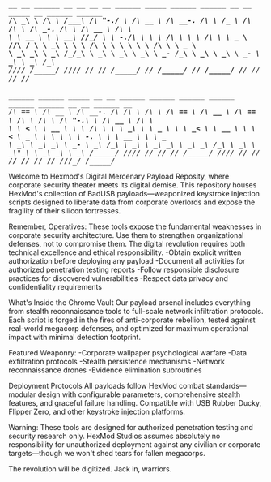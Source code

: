 <tt>                                                                                                                                              </tt>
<tt> __  __     ______     __  __     __    __     ______     _____        ______     ______   __  __     _____     __     ______     ______   </tt>       
<tt>/\ \_\ \   /\  ___\   /\_\_\_\   /\ "-./  \   /\  __ \   /\  __-.     /\  ___\   /\__  _\ /\ \/\ \   /\  __-.  /\ \   /\  __ \   /\  ___\   </tt>      
<tt>\ \  __ \  \ \  __\   \/_/\_\/_  \ \ \-./\ \  \ \ \/\ \  \ \ \/\ \    \ \___  \  \/_/\ \/ \ \ \_\ \  \ \ \/\ \ \ \ \  \ \ \/\ \  \ \___  \  </tt>      
<tt> \ \_\ \_\  \ \_____\   /\_\/\_\  \ \_\ \ \_\  \ \_____\  \ \____-     \/\_____\    \ \_\  \ \_____\  \ \____-  \ \_\  \ \_____\  \/\_____\ </tt>      
<tt>  \/_/\/_/   \/_____/   \/_/\/_/   \/_/  \/_/   \/_____/   \/____/      \/_____/     \/_/   \/_____/   \/____/   \/_/   \/_____/   \/_____/ </tt>      
<tt>                                                                                                                                             </tt>     
<tt> ______     ______     _____     __  __     ______     ______        ______     ______     ______     ______     __   __     ______     __  </tt>      
<tt>/\  == \   /\  __ \   /\  __-.  /\ \/\ \   /\  ___\   /\  == \      /\  __ \   /\  == \   /\  ___\   /\  ___\   /\ "-.\ \   /\  __ \   /\ \ </tt>      
<tt>\ \  __<   \ \  __ \  \ \ \/\ \ \ \ \_\ \  \ \___  \  \ \  __<      \ \  __ \  \ \  __<   \ \___  \  \ \  __\   \ \ \-.  \  \ \  __ \  \ \ \____</tt>  
<tt> \ \_____\  \ \_\ \_\  \ \____-  \ \_____\  \/\_____\  \ \_____\     \ \_\ \_\  \ \_\ \_\  \/\_____\  \ \_____\  \ \_\\"\_\  \ \_\ \_\  \ \_____\ </tt>
<tt>  \/_____/   \/_/\/_/   \/____/   \/_____/   \/_____/   \/_____/      \/_/\/_/   \/_/ /_/   \/_____/   \/_____/   \/_/ \/_/   \/_/\/_/   \/_____/ </tt>
                                                                                                                                                  

                                                                                       
Welcome to Hexmod's Digital Mercenary Payload Reposity, where corporate security theater meets its digital demise. 
This repository houses HexMod's collection of BadUSB payloads—weaponized keystroke injection scripts designed to liberate data from corporate overlords and expose the fragility of their silicon fortresses.

Remember, Operatives: These tools expose the fundamental weaknesses in corporate security architecture. Use them to strengthen organizational defenses, not to compromise them.
The digital revolution requires both technical excellence and ethical responsibility.
-Obtain explicit written authorization before deploying any payload
-Document all activities for authorized penetration testing reports
-Follow responsible disclosure practices for discovered vulnerabilities
-Respect data privacy and confidentiality requirements


What's Inside the Chrome Vault
Our payload arsenal includes everything from stealth reconnaissance tools to full-scale network infiltration protocols. Each script is forged in the fires of anti-corporate rebellion, tested against real-world megacorp defenses, and optimized for maximum operational impact with minimal detection footprint.

Featured Weaponry:
-Corporate wallpaper psychological warfare
-Data exfiltration protocols
-Stealth persistence mechanisms
-Network reconnaissance drones
-Evidence elimination subroutines

Deployment Protocols
All payloads follow HexMod combat standards—modular design with configurable parameters, comprehensive stealth features, and graceful failure handling. Compatible with USB Rubber Ducky, Flipper Zero, and other keystroke injection platforms.

Warning: These tools are designed for authorized penetration testing and security research only. HexMod Studios assumes absolutely no responsibility for unauthorized deployment against any civilian or corporate targets—though we won't shed tears for fallen megacorps.

The revolution will be digitized. Jack in,  warriors.
